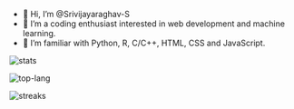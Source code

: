 - 👋 Hi, I’m @Srivijayaraghav-S
- 👀 I’m a coding enthusiast interested in web development and machine learning.
- 🌱 I’m familiar with Python, R, C/C++, HTML, CSS and JavaScript.

<!---
Srivijayaraghav-S/Srivijayaraghav-S is a ✨ special ✨ repository because its `README.md` (this file) appears on your GitHub profile.
You can click the Preview link to take a look at your changes.
--->
[stats]: https://github-readme-stats.vercel.app/api?username=Srivijayaraghav-S&include_all_commits=true&count_private=true&show_icons=true&title_color=3498db&bg_color=ffffff00&text_color=718096
[top-lang]: https://github-readme-stats.vercel.app/api/top-langs?username=Srivijayaraghav-S&layout=compact&title_color=3498db&bg_color=ffffff00&text_color=718096
[streaks]: https://github-readme-streak-stats.herokuapp.com/?user=Srivijayaraghav-S&theme=tokyonight
![stats]

![top-lang]

![streaks]
